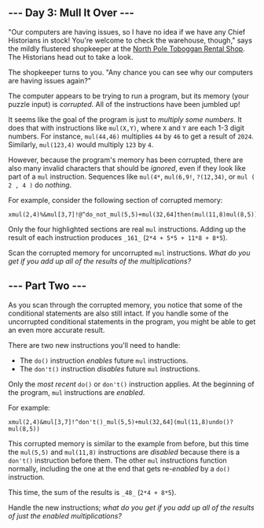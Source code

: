 
## --- Day 3: Mull It Over ---

"Our computers are having issues, so I have no idea if we have any Chief
Historians in stock! You're welcome to check the warehouse, though," says the
mildly flustered shopkeeper at
the  [North Pole Toboggan Rental Shop](https://adventofcode.com/2020/day/2). The
Historians head out to take a look.

The shopkeeper turns to you. "Any chance you can see why our computers are
having issues again?"

The computer appears to be trying to run a program, but its memory (your puzzle
input) is  _corrupted_. All of the instructions have been jumbled up!

It seems like the goal of the program is just to  _multiply some numbers_. It
does that with instructions like  `mul(X,Y)`, where  `X`  and  `Y`  are each 1-3
digit numbers. For instance,  `mul(44,46)`  multiplies  `44`  by  `46`  to get a
result of  `2024`. Similarly,  `mul(123,4)`  would multiply  `123`  by  `4`.

However, because the program's memory has been corrupted, there are also many
invalid characters that should be  _ignored_, even if they look like part of a
`mul`  instruction. Sequences like  `mul(4*`,  `mul(6,9!`,  `?(12,34)`, or
`mul ( 2 , 4 )`  do  _nothing_.

For example, consider the following section of corrupted memory:

```
xmul(2,4)%&mul[3,7]!@^do_not_mul(5,5)+mul(32,64]then(mul(11,8)mul(8,5))
```

Only the four highlighted sections are real  `mul`  instructions. Adding up the
result of each instruction produces  `_161_`  (`2*4 + 5*5 + 11*8 + 8*5`).

Scan the corrupted memory for uncorrupted  `mul`  instructions.  _What do you
get if you add up all of the results of the multiplications?_

## --- Part Two ---

As you scan through the corrupted memory, you notice that some of the
conditional statements are also still intact. If you handle some of the
uncorrupted conditional statements in the program, you might be able to get an
even more accurate result.

There are two new instructions you'll need to handle:

- The  `do()`  instruction  _enables_  future  `mul`  instructions.
- The  `don't()`  instruction  _disables_  future  `mul`  instructions.

Only the  _most recent_  `do()`  or  `don't()`  instruction applies. At the
beginning of the program,  `mul`  instructions are  _enabled_.

For example:

```
xmul(2,4)&mul[3,7]!^don't()_mul(5,5)+mul(32,64](mul(11,8)undo()?mul(8,5))
```

This corrupted memory is similar to the example from before, but this time the
`mul(5,5)`  and  `mul(11,8)`  instructions are  _disabled_  because there is a
`don't()`  instruction before them. The other  `mul`  instructions function
normally, including the one at the end that gets re-_enabled_  by a  `do()`
instruction.

This time, the sum of the results is  `_48_`  (`2*4 + 8*5`).

Handle the new instructions;  _what do you get if you add up all of the results
of just the enabled multiplications?_
